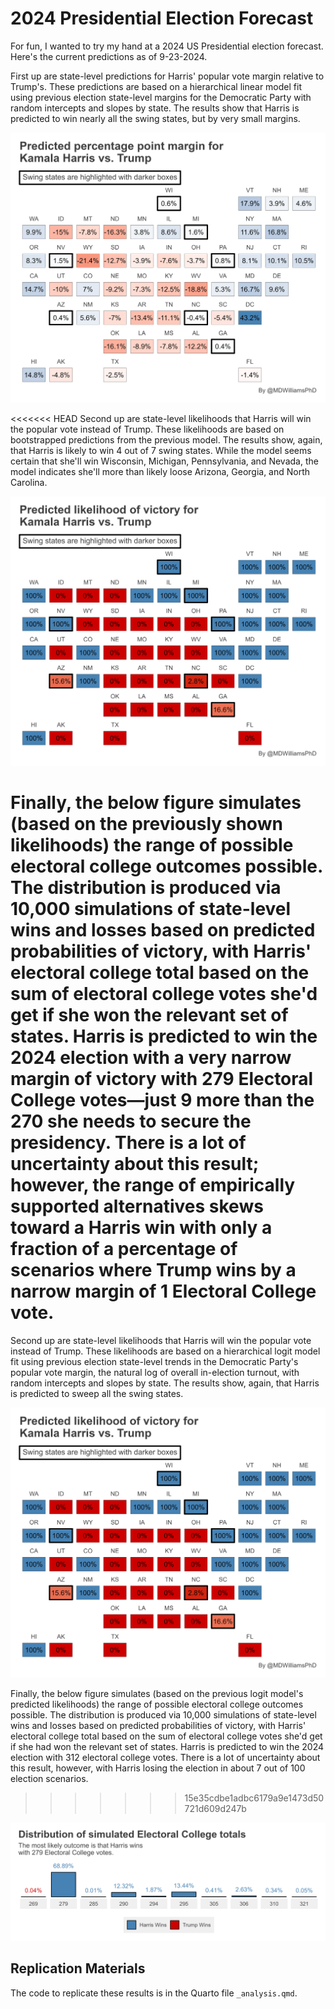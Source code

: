# 2024 Presidential Election Forecast

For fun, I wanted to try my hand at a 2024 US Presidential election forecast. Here's the current predictions as of 9-23-2024.

First up are state-level predictions for Harris' popular vote margin relative to Trump's. These predictions are based on a hierarchical linear model fit using previous election state-level margins for the Democratic Party with random intercepts and slopes by state. The results show that Harris is predicted to win nearly all the swing states, but by very small margins.

![](_figs/predicted_margin_by_st.png)

<<<<<<< HEAD
Second up are state-level likelihoods that Harris will win the popular vote instead of Trump. These likelihoods are based on bootstrapped predictions from the previous model. The results show, again, that Harris is likely to win 4 out of 7 swing states. While the model seems certain that she'll win Wisconsin, Michigan, Pennsylvania, and Nevada, the model indicates she'll more than likely loose Arizona, Georgia, and North Carolina.

![](_figs/predicted_win_by_st.png)

Finally, the below figure simulates (based on the previously shown likelihoods) the range of possible electoral college outcomes possible. The distribution is produced via 10,000 simulations of state-level wins and losses based on predicted probabilities of victory, with Harris' electoral college total based on the sum of electoral college votes she'd get if she won the relevant set of states. Harris is predicted to win the 2024 election with a very narrow margin of victory with 279 Electoral College votes—just 9 more than the 270 she needs to secure the presidency. There is a lot of uncertainty about this result; however, the range of empirically supported alternatives skews toward a Harris win with only a fraction of a percentage of scenarios where Trump wins by a narrow margin of 1 Electoral College vote.
=======
Second up are state-level likelihoods that Harris will win the popular vote instead of Trump. These likelihoods are based on a hierarchical logit model fit using previous election state-level trends in the Democratic Party's popular vote margin, the natural log of overall in-election turnout, with random intercepts and slopes by state. The results show, again, that Harris is predicted to sweep all the swing states.

![](_figs/predicted_win_by_st.png)

Finally, the below figure simulates (based on the previous logit model's predicted likelihoods) the range of possible electoral college outcomes possible. The distribution is produced via 10,000 simulations of state-level wins and losses based on predicted probabilities of victory, with Harris' electoral college total based on the sum of electoral college votes she'd get if she had won the relevant set of states. Harris is predicted to win the 2024 election with 312 electoral college votes. There is a lot of uncertainty about this result, however, with Harris losing the election in about 7 out of 100 election scenarios.
>>>>>>> 15e35cdbe1adbc6179a9e1473d50721d609d247b

![](_figs/hist_of_wins.png)

## Replication Materials

The code to replicate these results is in the Quarto file `_analysis.qmd`.
